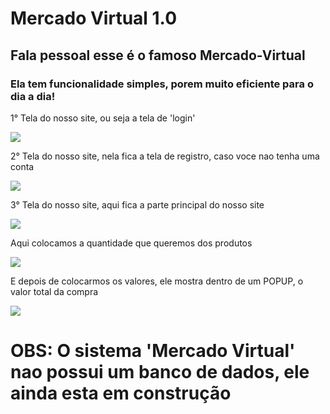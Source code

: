 <h1>Mercado Virtual 1.0</h1>
<h2>Fala pessoal esse é o famoso Mercado-Virtual</h2>

<h3>Ela tem funcionalidade simples, porem muito eficiente para o dia a dia!</h3>

<p>1° Tela do nosso site, ou seja a tela de 'login'</p>
<img src="https://user-images.githubusercontent.com/30984437/84948534-3f474200-b0c2-11ea-9843-0cba07870c59.png">

<p>2° Tela do nosso site, nela fica a tela de registro, caso voce nao tenha uma conta</p>
<img src="https://user-images.githubusercontent.com/30984437/84948813-9cdb8e80-b0c2-11ea-8b99-b5e3b5074892.png">

<p>3° Tela do nosso site, aqui fica a parte principal do nosso site</p>
<img src="https://user-images.githubusercontent.com/30984437/84955370-91419500-b0cd-11ea-9f71-7f3169ce632a.png">

<p>Aqui colocamos a quantidade que queremos dos produtos<p>
<img src="https://user-images.githubusercontent.com/30984437/84955236-4889dc00-b0cd-11ea-9ec3-df4a787e17e8.png">

<p>E depois de colocarmos os valores, ele mostra dentro de um POPUP, o valor total da compra</p>
<img src="https://user-images.githubusercontent.com/30984437/84955520-cc43c880-b0cd-11ea-9715-b3055e421c01.png">

<h1>OBS: O sistema 'Mercado Virtual' nao possui um banco de dados, ele ainda esta em construção</h1>